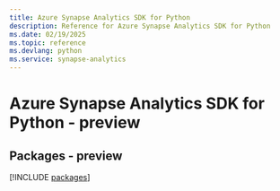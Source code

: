 ```yaml
---
title: Azure Synapse Analytics SDK for Python
description: Reference for Azure Synapse Analytics SDK for Python
ms.date: 02/19/2025
ms.topic: reference
ms.devlang: python
ms.service: synapse-analytics
---
```

# Azure Synapse Analytics SDK for Python - preview
## Packages - preview
[!INCLUDE [packages](synapse-analytics-index.md)]